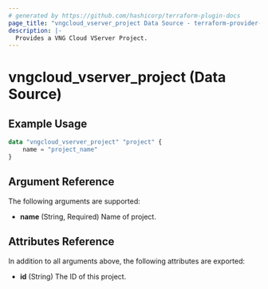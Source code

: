 ```yaml
---
# generated by https://github.com/hashicorp/terraform-plugin-docs
page_title: "vngcloud_vserver_project Data Source - terraform-provider-vngcloud"
description: |-
  Provides a VNG Cloud VServer Project. 
---
```


# vngcloud_vserver_project (Data Source)



## Example Usage

```terraform
data "vngcloud_vserver_project" "project" {
    name = "project_name"
}
```

## Argument Reference

The following arguments are supported:

- **name** (String, Required) Name of project.

## Attributes Reference

In addition to all arguments above, the following attributes are exported:

- **id** (String) The ID of this project.


